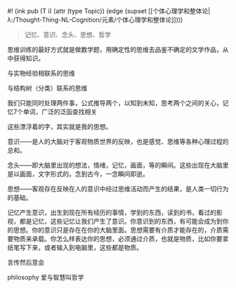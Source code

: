 #! (ink pub (T i) (attr (type Topic)) (edge (supset [[个体心理学和整体论|λ:/Thought-Thing-NL-Cognition/元素/个体心理学和整体论]])))


> 记忆、意识、念头、思想、哲学



思维训练的最好方式就是做数学题，用确定性的思维去品鉴不确定的文学作品，从中获得知识。


与实物经验相联系的思维

与结构树（分类）联系的思维


我们只能同时处理两件事，公式推导两个，以知到未知，思考两个之间的关心，记忆7个单词，广泛的泛函查找相关


这些漂浮着的字，其实就是我的思想。

  

意识——是人的大脑对于客观物质世界的反映，也是感觉、思维等各种心理过程的总和。

  

念头——即大脑里出现的想法，情绪，记忆，画面，等的瞬间。这些出现在大脑里是以画面，文字形式的。念到古今，一念瞬间即逝。

  

思想——客观存在反映在人的意识中经过思维活动而产生的结果，是人类一切行为的基础。

  

记忆产生意识，出生到现在所有经历的事情，学到的东西，读到的书，看过的影视，都是记忆，这些记忆让我们产生了意识。你意识到的东西，有可能会成为到你的思想。你的意识只是存在在你的大脑里面。思想需要有介质才能存在的，介质需要物质来承载。你怎么样表达你的思想，必须通过介质，也就是物质，比如你要拿纸笔写下来，或者输入到电脑里，这些都是物质。

  

  

言传然后意会

  

philosophy 爱与智慧叫哲学